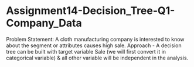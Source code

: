 # Assignment14-Decision_Tree-Q1-Company_Data
Problem Statement: A cloth manufacturing company is interested to know about the segment or attributes causes high sale.  Approach - A decision tree can be built with target variable Sale (we will first convert it in categorical variable) &amp; all other variable will be independent in the analysis. 
